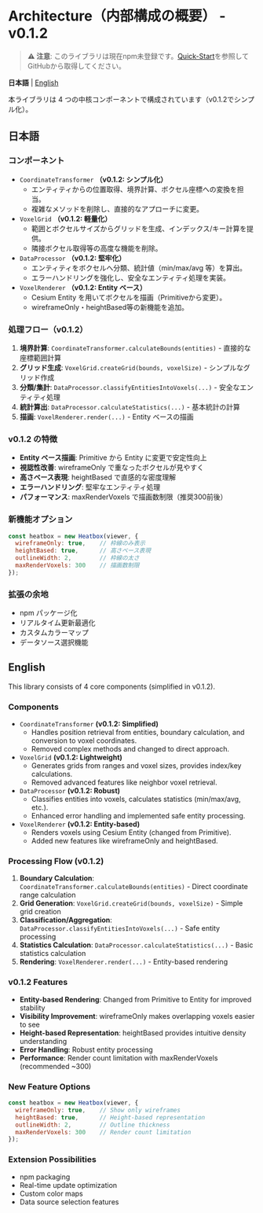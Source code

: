 # Architecture（内部構成の概要） - v0.1.2

> **⚠️ 注意**: このライブラリは現在npm未登録です。[Quick-Start](Quick-Start.md)を参照してGitHubから取得してください。

**日本語** | [English](#english)

本ライブラリは 4 つの中核コンポーネントで構成されています（v0.1.2でシンプル化）。

## 日本語

### コンポーネント
- `CoordinateTransformer` **（v0.1.2: シンプル化）**
  - エンティティからの位置取得、境界計算、ボクセル座標への変換を担当。
  - 複雑なメソッドを削除し、直接的なアプローチに変更。
- `VoxelGrid` **（v0.1.2: 軽量化）**
  - 範囲とボクセルサイズからグリッドを生成、インデックス/キー計算を提供。
  - 隣接ボクセル取得等の高度な機能を削除。
- `DataProcessor` **（v0.1.2: 堅牢化）**
  - エンティティをボクセルへ分類、統計値（min/max/avg 等）を算出。
  - エラーハンドリングを強化し、安全なエンティティ処理を実装。
- `VoxelRenderer` **（v0.1.2: Entity ベース）**
  - Cesium Entity を用いてボクセルを描画（Primitiveから変更）。
  - wireframeOnly・heightBased等の新機能を追加。

### 処理フロー（v0.1.2）
1. **境界計算**: `CoordinateTransformer.calculateBounds(entities)` - 直接的な座標範囲計算
2. **グリッド生成**: `VoxelGrid.createGrid(bounds, voxelSize)` - シンプルなグリッド作成
3. **分類/集計**: `DataProcessor.classifyEntitiesIntoVoxels(...)` - 安全なエンティティ処理
4. **統計算出**: `DataProcessor.calculateStatistics(...)` - 基本統計の計算
5. **描画**: `VoxelRenderer.render(...)` - Entity ベースの描画

### v0.1.2 の特徴
- **Entity ベース描画**: Primitive から Entity に変更で安定性向上
- **視認性改善**: wireframeOnly で重なったボクセルが見やすく
- **高さベース表現**: heightBased で直感的な密度理解
- **エラーハンドリング**: 堅牢なエンティティ処理
- **パフォーマンス**: maxRenderVoxels で描画数制限（推奨300前後）

### 新機能オプション
```javascript
const heatbox = new Heatbox(viewer, {
  wireframeOnly: true,    // 枠線のみ表示
  heightBased: true,      // 高さベース表現  
  outlineWidth: 2,        // 枠線の太さ
  maxRenderVoxels: 300    // 描画数制限
});
```

### 拡張の余地
- npm パッケージ化
- リアルタイム更新最適化
- カスタムカラーマップ
- データソース選択機能

## English

This library consists of 4 core components (simplified in v0.1.2).

### Components
- `CoordinateTransformer` **(v0.1.2: Simplified)**
  - Handles position retrieval from entities, boundary calculation, and conversion to voxel coordinates.
  - Removed complex methods and changed to direct approach.
- `VoxelGrid` **(v0.1.2: Lightweight)**
  - Generates grids from ranges and voxel sizes, provides index/key calculations.
  - Removed advanced features like neighbor voxel retrieval.
- `DataProcessor` **(v0.1.2: Robust)**
  - Classifies entities into voxels, calculates statistics (min/max/avg, etc.).
  - Enhanced error handling and implemented safe entity processing.
- `VoxelRenderer` **(v0.1.2: Entity-based)**
  - Renders voxels using Cesium Entity (changed from Primitive).
  - Added new features like wireframeOnly and heightBased.

### Processing Flow (v0.1.2)
1. **Boundary Calculation**: `CoordinateTransformer.calculateBounds(entities)` - Direct coordinate range calculation
2. **Grid Generation**: `VoxelGrid.createGrid(bounds, voxelSize)` - Simple grid creation
3. **Classification/Aggregation**: `DataProcessor.classifyEntitiesIntoVoxels(...)` - Safe entity processing
4. **Statistics Calculation**: `DataProcessor.calculateStatistics(...)` - Basic statistics calculation
5. **Rendering**: `VoxelRenderer.render(...)` - Entity-based rendering

### v0.1.2 Features
- **Entity-based Rendering**: Changed from Primitive to Entity for improved stability
- **Visibility Improvement**: wireframeOnly makes overlapping voxels easier to see
- **Height-based Representation**: heightBased provides intuitive density understanding
- **Error Handling**: Robust entity processing
- **Performance**: Render count limitation with maxRenderVoxels (recommended ~300)

### New Feature Options
```javascript
const heatbox = new Heatbox(viewer, {
  wireframeOnly: true,    // Show only wireframes
  heightBased: true,      // Height-based representation  
  outlineWidth: 2,        // Outline thickness
  maxRenderVoxels: 300    // Render count limitation
});
```

### Extension Possibilities
- npm packaging
- Real-time update optimization
- Custom color maps
- Data source selection features
